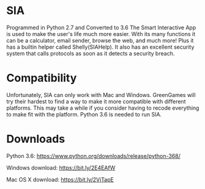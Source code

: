 # SIA
Programmed in Python 2.7 and Converted to 3.6
The Smart Interactive App is used to make the user's life much more easier. With its many functions it can be a calculator, email sender, browse the web, and much more! Plus it has a builtin helper called Shelly(SIAHelp). It also has an excellent security system that calls protocols as soon as it detects a security breach.

# Compatibility
Unfortunately, SIA can only work with Mac and Windows. GreenGames will try their hardest to find a way to make it more compatible with different platforms. This may take a while if you consider having to recode everything to make fit with the platform.
Python 3.6 is needed to run SIA.

# Downloads
Python 3.6: https://www.python.org/downloads/release/python-368/

Windows download:
https://bit.ly/2E4EAfW

Mac OS X download:
https://bit.ly/2VjTapE
